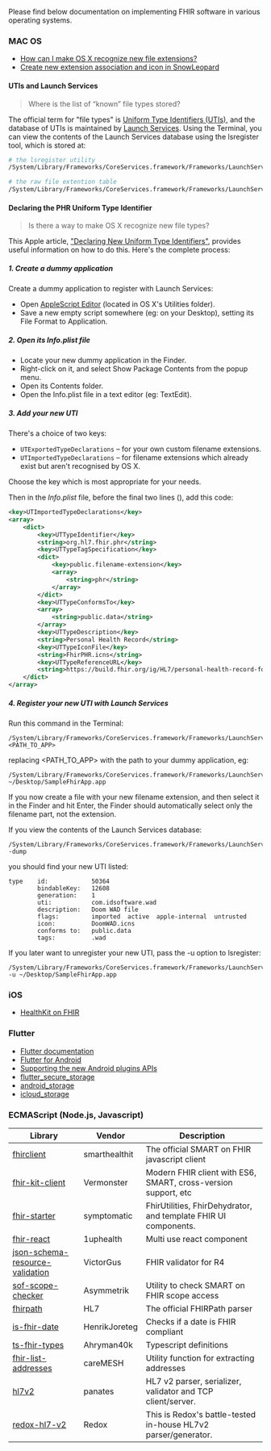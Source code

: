 
Please find below documentation on implementing FHIR software in various operating systems.

### MAC OS
- [How can I make OS X recognize new file extensions?](https://apple.stackexchange.com/questions/47319/how-can-i-make-os-x-recognize-new-file-extensions)  
- [Create new extension association and icon in SnowLeopard](https://superuser.com/questions/246476/create-new-extension-association-and-icon-in-snowleopard/246493#246493)  

#### UTIs and Launch Services  

> Where is the list of “known” file types stored? 

The official term for "file types" is [Uniform Type Identifiers (UTIs)](https://developer.apple.com/library/archive/documentation/FileManagement/Conceptual/understanding_utis/understand_utis_conc/understand_utis_conc.html), and the database of UTIs is maintained by [Launch Services](https://developer.apple.com/library/archive/documentation/Carbon/Conceptual/LaunchServicesConcepts/LSCConcepts/LSCConcepts.html).  Using the Terminal, you can view the contents of the Launch Services database using the lsregister tool, which is stored at:

```bash
# the lsregister utility
/System/Library/Frameworks/CoreServices.framework/Frameworks/LaunchServices.framework/Support/lsregister 

# the raw file extention table
/System/Library/Frameworks/CoreServices.framework/Frameworks/LaunchServices.framework/Support/lsregister -dump
```

#### Declaring the PHR Uniform Type Identifier

> Is there a way to make OS X recognize new file types? 

This Apple article, ["Declaring New Uniform Type Identifiers"](https://developer.apple.com/library/archive/documentation/FileManagement/Conceptual/understanding_utis/understand_utis_declare/understand_utis_declare.html), provides useful information on how to do this. Here's the complete process:

##### 1. Create a dummy application
Create a dummy application to register with Launch Services:

- Open [AppleScript Editor](https://en.wikipedia.org/wiki/AppleScript_Editor) (located in OS X's Utilities folder).  
- Save a new empty script somewhere (eg: on your Desktop), setting its File Format to Application.  

##### 2. Open its Info.plist file
- Locate your new dummy application in the Finder.  
- Right-click on it, and select Show Package Contents from the popup menu.  
- Open its Contents folder.  
- Open the Info.plist file in a text editor (eg: TextEdit).  

##### 3. Add your new UTI
There's a choice of two keys:

- `UTExportedTypeDeclarations` – for your own custom filename extensions.  
- `UTImportedTypeDeclarations` – for filename extensions which already exist but aren't recognised by OS X.  

Choose the key which is most appropriate for your needs.

Then in the _Info.plist_ file, before the final two lines (</dict></plist>), add this code:

```xml
<key>UTImportedTypeDeclarations</key>
<array>
    <dict>
        <key>UTTypeIdentifier</key>
        <string>org.hl7.fhir.phr</string>
        <key>UTTypeTagSpecification</key>
        <dict>
            <key>public.filename-extension</key>
            <array>
                <string>phr</string>
            </array>
        </dict>
        <key>UTTypeConformsTo</key>
        <array>
            <string>public.data</string>
        </array>
        <key>UTTypeDescription</key>
        <string>Personal Health Record</string>
        <key>UTTypeIconFile</key>
        <string>FhirPHR.icns</string>
        <key>UTTypeReferenceURL</key>
        <string>https://build.fhir.org/ig/HL7/personal-health-record-format-ig/</string>
    </dict>
</array>
```


##### 4. Register your new UTI with Launch Services

Run this command in the Terminal:

```
/System/Library/Frameworks/CoreServices.framework/Frameworks/LaunchServices.framework/Support/lsregister <PATH_TO_APP>
```

replacing <PATH_TO_APP> with the path to your dummy application, eg:

```
/System/Library/Frameworks/CoreServices.framework/Frameworks/LaunchServices.framework/Support/lsregister ~/Desktop/SampleFhirApp.app 
```

If you now create a file with your new filename extension, and then select it in the Finder and hit Enter, the Finder should automatically select only the filename part, not the extension.

If you view the contents of the Launch Services database:

```
/System/Library/Frameworks/CoreServices.framework/Frameworks/LaunchServices.framework/Support/lsregister -dump
```

you should find your new UTI listed:

```
type    id:            50364
        bindableKey:   12608
        generation:    1
        uti:           com.idsoftware.wad
        description:   Doom WAD file
        flags:         imported  active  apple-internal  untrusted
        icon:          DoomWAD.icns
        conforms to:   public.data
        tags:          .wad
```

If you later want to unregister your new UTI, pass the -u option to lsregister:

```
/System/Library/Frameworks/CoreServices.framework/Frameworks/LaunchServices.framework/Support/lsregister -u ~/Desktop/SampleFhirApp.app 
```

### iOS
- [HealthKit on FHIR](https://github.com/StanfordBDHG/HealthKitOnFHIR)


### Flutter  
- [Flutter documentation](https://docs.flutter.dev/)
- [Flutter for Android](https://docs.flutter.dev/get-started/flutter-for/android-devs)  
- [Supporting the new Android plugins APIs](https://docs.flutter.dev/development/platform-integration/android/plugin-api-migration)
- [flutter_secure_storage](https://flutterappworld.com/a-flutter-plugin-to-store-data-in-secure-storage/)
- [android_storage](https://pub.dev/packages/android_storage)
- [icloud_storage](https://pub.dev/packages/icloud_storage)

### ECMAScript (Node.js, Javascript)

Library           | Vendor        | Description 
----------------- | ------------- | -------------
[fhirclient](https://www.npmjs.com/package/fhirclient) | smarthealthit | The official SMART on FHIR javascript client  
[fhir-kit-client](https://www.npmjs.com/package/fhir-kit-client) | Vermonster | Modern FHIR client with ES6, SMART, cross-version support, etc   
[fhir-starter](https://www.npmjs.com/package/fhir-starter) | symptomatic  | FhirUtilities, FhirDehydrator, and template FHIR UI components.
[fhir-react](https://www.npmjs.com/package/fhir-react) | 1uphealth | Multi use react component
[json-schema-resource-validation](https://www.npmjs.com/package/json-schema-resource-validation) | VictorGus | FHIR validator for R4  
[sof-scope-checker](https://www.npmjs.com/package/@asymmetrik/sof-scope-checker) | Asymmetrik | Utility to check SMART on FHIR scope access  
[fhirpath](https://www.npmjs.com/package/fhirpath) | HL7 | The official FHIRPath parser  
[is-fhir-date](https://www.npmjs.com/package/is-fhir-date) | HenrikJoreteg | Checks if a date is FHIR compliant
[ts-fhir-types](https://www.npmjs.com/package/@ahryman40k/ts-fhir-types) | Ahryman40k | Typescript definitions   
[fhir-list-addresses](https://www.npmjs.com/package/fhir-list-addresses) | careMESH | Utility function for extracting addresses  
[hl7v2](https://www.npmjs.com/package/hl7v2) | panates | HL7 v2 parser, serializer, validator and TCP client/server.
[redox-hl7-v2](https://www.npmjs.com/package/@redoxengine/redox-hl7-v2) | Redox | This is Redox's battle-tested in-house HL7v2 parser/generator.  
